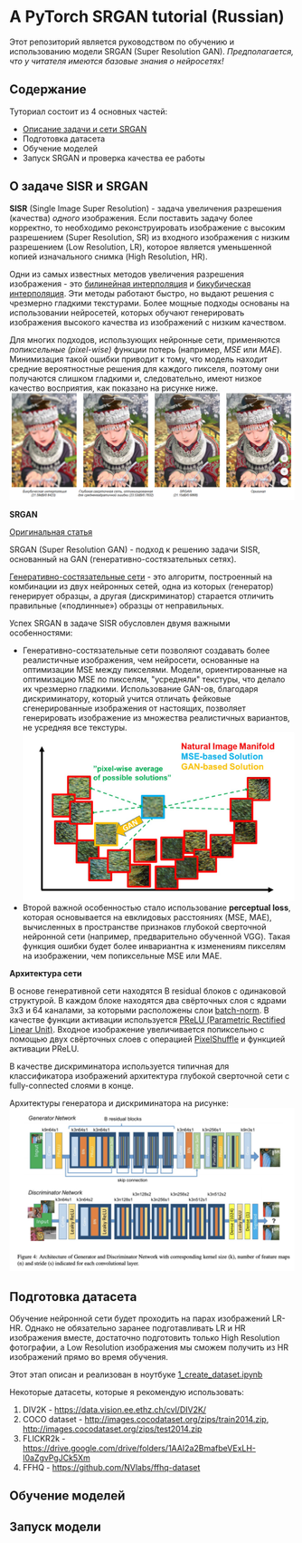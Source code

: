 # A PyTorch SRGAN tutorial (Russian)

Этот репозиторий является руководством по обучению и использованию модели SRGAN (Super Resolution GAN). 
*Предполагается, что у читателя имеются базовые знания о нейросетях!*

## Содержание
Туториал состоит из 4 основных частей:

- [Описание задачи и сети SRGAN](https://github.com/boomb0om/PyTorch-SRGAN-tutorial#%D0%BE-%D0%B7%D0%B0%D0%B4%D0%B0%D1%87%D0%B5-sisr-%D0%B8-srgan)
- Подготовка датасета
- Обучение моделей
- Запуск SRGAN и проверка качества ее работы

## О задаче SISR и SRGAN

**SISR** (Single Image Super Resolution) - задача увеличения разрешения (качества) *одного* изображения. Если поставить задачу более корректно, то необходимо реконструировать изображение с высоким разрешением (Super Resolution, SR) из входного изображения с низким разрешением (Low Resolution, LR), которое является уменьшенной копией изначального снимка (High Resolution, HR).

Одни из самых известных методов увеличения разрешения изображения - это [билинейная интерполяция](https://ru.wikipedia.org/wiki/%D0%91%D0%B8%D0%BB%D0%B8%D0%BD%D0%B5%D0%B9%D0%BD%D0%B0%D1%8F_%D0%B8%D0%BD%D1%82%D0%B5%D1%80%D0%BF%D0%BE%D0%BB%D1%8F%D1%86%D0%B8%D1%8F) и [бикубическая интерполяция](https://ru.wikipedia.org/wiki/%D0%91%D0%B8%D0%BA%D1%83%D0%B1%D0%B8%D1%87%D0%B5%D1%81%D0%BA%D0%B0%D1%8F_%D0%B8%D0%BD%D1%82%D0%B5%D1%80%D0%BF%D0%BE%D0%BB%D1%8F%D1%86%D0%B8%D1%8F). Эти методы работают быстро, но выдают решения с чрезмерно гладкими текстурами. Более мощные подходы основаны на использовании нейросетей, которых обучают генерировать изображения высокого качества из изображений с низким качеством. 

Для многих подходов, использующих нейронные сети, применяются *попиксельные (pixel-wise)* функции потерь (например, *MSE* или *MAE*). Минимизация такой ошибки приводит к тому, что модель находит средние вероятностные решения для каждого пикселя, поэтому они получаются слишком гладкими и, следовательно, имеют низкое качество восприятия, как показано на рисунке ниже. <br>
![Различные методы SISR](images/SISR_methods_compare.png)



**SRGAN**

[Оригинальная статья](https://arxiv.org/pdf/1609.04802.pdf)

SRGAN (Super Resolution GAN) - подход к решению задачи SISR, основанный на GAN (генеративно-состязательных сетях).

[Генеративно-состязательные сети](https://ru.wikipedia.org/wiki/%D0%93%D0%B5%D0%BD%D0%B5%D1%80%D0%B0%D1%82%D0%B8%D0%B2%D0%BD%D0%BE-%D1%81%D0%BE%D1%81%D1%82%D1%8F%D0%B7%D0%B0%D1%82%D0%B5%D0%BB%D1%8C%D0%BD%D0%B0%D1%8F_%D1%81%D0%B5%D1%82%D1%8C) - это алгоритм, построенный на комбинации из двух нейронных сетей, одна из которых (генератор) генерирует образцы, а другая (дискриминатор) старается отличить правильные («подлинные») образцы от неправильных.

Успех SRGAN в задаче SISR обусловлен двумя важными особенностями:

- Генеративно-состязательные сети позволяют создавать более реалистичные изображения, чем нейросети, основанные на оптимизации MSE между пикселями. Модели, ориентированные на оптимизацию MSE по пикселям, "усредняли" текстуры, что делало их чрезмерно гладкими.  Использование GAN-ов, благодаря дискриминатору, который учится отличать фейковые сгенерированные изображения от настоящих, позволяет генерировать изображение из множества реалистичных вариантов, не усредняя все текстуры. <br> ![Alt Распределение возможных фотореалистичных изображений](images/natural_manifold.png)
- Второй важной особенностью стало использование **perceptual loss**, которая основывается на евклидовых расстояниях (MSE, MAE), вычисленных в пространстве признаков глубокой сверточной нейронной сети (например, предварительно обученной VGG). Такая функция ошибки будет более инвариантна к изменениям пикселям на изображении, чем попиксельные MSE или MAE.



**Архитектура сети**

В основе генеративной сети находятся B residual блоков с одинаковой структурой. В каждом блоке находятся два свёрточных слоя с ядрами 3x3 и 64 каналами, за которыми расположены слои [batch-norm](https://habr.com/ru/post/309302/). В качестве функции активации используется [PReLU (Parametric Rectified Linear Unit)](https://congyuzhou.medium.com/prelu-e0bc339d9c01). Входное изображение увеличивается попиксельно с помощью двух свёрточных слоев с операцией [PixelShuffle](https://paperswithcode.com/method/pixelshuffle) и функцией активации PReLU.

В качестве дискриминатора используется типичная для классификатора изображений архитектура глубокой сверточной сети с fully-connected слоями в конце.

Архитектуры генератора и дискриминатора на рисунке:
![SRGAN structure](images/srgan_architecture.png)

## Подготовка датасета

Обучение нейронной сети будет проходить на парах изображений LR-HR. Однако не обязательно заранее подготавливать LR и HR изображения вместе, достаточно подготовить только High Resolution фотографии, а Low Resolution изображения мы сможем получить из HR изображений прямо во время обучения.

Этот этап описан и реализован в ноутбуке [1_create_dataset.ipynb](https://github.com/boomb0om/PyTorch-SRGAN-tutorial/blob/main/1_create_dataset.ipynb)

Некоторые датасеты, которые я рекомендую использовать:

1. DIV2K - https://data.vision.ee.ethz.ch/cvl/DIV2K/
2. COCO dataset - http://images.cocodataset.org/zips/train2014.zip, http://images.cocodataset.org/zips/test2014.zip
3. FLICKR2k - https://drive.google.com/drive/folders/1AAI2a2BmafbeVExLH-l0aZgvPgJCk5Xm
4. FFHQ - https://github.com/NVlabs/ffhq-dataset

## Обучение моделей

## Запуск модели